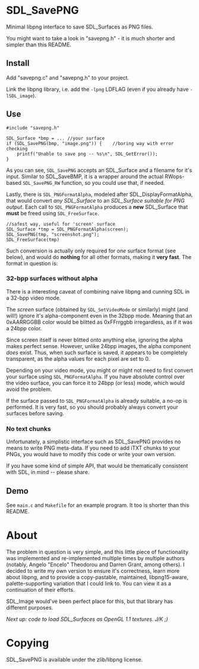 # SDL_SavePNG

Minimal libpng interface to save SDL_Surfaces as PNG files.

You might want to take a look in "savepng.h" - it is much shorter and simpler
than this README.

## Install

Add "savepng.c" and "savepng.h" to your project.

Link the libpng library, i.e. add the `-lpng` LDFLAG (even if you already have
`-lSDL_image`).

## Use

```
#include "savepng.h"

SDL_Surface *bmp = ... //your surface
if (SDL_SavePNG(bmp, "image.png")) {	//boring way with error checking
	printf("Unable to save png -- %s\n", SDL_GetError());
}
```

As you can see, `SDL_SavePNG` accepts an SDL_Surface and a filename for it's
input. Similar to SDL_SaveBMP, it is a wrapper around the actual RWops-based
`SDL_SavePNG_RW` function, so you could use that, if needed.

Lastly, there is `SDL_PNGFormatAlpha`, modeled after SDL_DisplayFormatAlpha,
that would convert *any SDL_Surface* to an *SDL_Surface suitable for PNG
output*. Each call to `SDL_PNGFormatAlpha` produces a **new** SDL_Surface that
**must** be freed using `SDL_FreeSurface`.

```
//safest way, useful for 'screen' surface
SDL_Surface *tmp = SDL_PNGFormatAlpha(screen);
SDL_SavePNG(tmp, "screenshot.png");
SDL_FreeSurface(tmp)
```

Such conversion is actually only required for *one* surface format (see below),
and would do **nothing** for all other formats, making it **very fast**. The
format in question is:

### 32-bpp surfaces without alpha

There is a interesting caveat of combining naive libpng and cunning SDL in a
32-bpp video mode.

The *screen* surface (obtained by `SDL_SetVideoMode` or similarly) might (and
will!) ignore it's alpha-component even in the 32bpp mode. Meaning that an
0xAARRGGBB color would be blitted as 0xFFrrggbb irregardless, as if it was a
24bpp color.

Since screen itself is never blitted onto anything else, ignoring the alpha
makes perfect sense. However, unlike 24bpp images, the alpha component *does*
exist. Thus, when such surface is saved, it appears to be completely
transparent, as the alpha values for each pixel are set to 0.

Depending on your video mode, you might or might not need to first convert your
surface using `SDL_PNGFormatAlpha`. If you have absolute control over the video
surface, you can force it to 24bpp (or less) mode, which would avoid the
problem.

If the surface passed to `SDL_PNGFormatAlpha` is already suitable, a no-op is
performed. It is very fast, so you should probably always convert your surfaces
before saving.

### No text chunks

Unfortunately, a simplistic interface such as SDL_SavePNG provides no means to
write PNG meta-data. If you need to add iTXT chunks to your PNGs, you would
have to modify this code or write your own version.

If you have some kind of simple API, that would be thematically consistent with
SDL, in mind -- please share.

## Demo

See `main.c` and `Makefile` for an example program. It too is shorter than this
README.

# About

The problem in question is very simple, and this little piece of functionality
was implemented and re-implemented multiple times by multiple authors (notably,
Angelo "Encelo" Theodorou and Darren Grant, among others). I decided to write
my own version to ensure it's correctness, learn more about libpng, and to
provide a copy-pastable, maintained, libpng15-aware, palette-supporting
variation that I could link to. You can view it as a continuation of their
efforts.

SDL_Image would've been perfect place for this, but that library has different
purposes.

*Next up: code to load SDL_Surfaces as OpenGL 1.1 textures. J/K ;)*

# Copying

SDL_SavePNG is available under the zlib/libpng license.